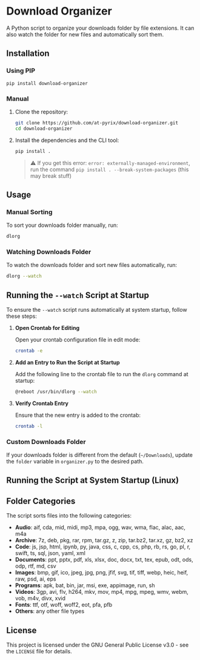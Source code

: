 # Download Organizer

A Python script to organize your downloads folder by file extensions. It can also watch the folder for new files and automatically sort them.

## Installation

### Using PIP

```
pip install download-organizer
```

### Manual

1. Clone the repository:

    ```sh
    git clone https://github.com/at-pyrix/download-organizer.git
    cd download-organizer
    ```

2. Install the dependencies and the CLI tool:

    ```sh
    pip install .
    ```

    > ⚠️ If you get this error: `error: externally-managed-environment`, run the command `pip install . --break-system-packages` (this may break stuff)

## Usage

### Manual Sorting

To sort your downloads folder manually, run:

```sh
dlorg
```

### Watching Downloads Folder

To watch the downloads folder and sort new files automatically, run:

```sh
dlorg --watch
```

## Running the `--watch` Script at Startup

To ensure the `--watch` script runs automatically at system startup, follow these steps:

1. **Open Crontab for Editing**

   Open your crontab configuration file in edit mode:

   ```sh
   crontab -e
   ```

2. **Add an Entry to Run the Script at Startup**

   Add the following line to the crontab file to run the `dlorg` command at startup:

   ```sh
   @reboot /usr/bin/dlorg --watch
   ```

3. **Verify Crontab Entry**

   Ensure that the new entry is added to the crontab:

   ```sh
   crontab -l
   ```

### Custom Downloads Folder

If your downloads folder is different from the default (`~/Downloads`), update the `folder` variable in `organizer.py` to the desired path.

## Running the Script at System Startup (Linux)

## Folder Categories

The script sorts files into the following categories:

- **Audio**: aif, cda, mid, midi, mp3, mpa, ogg, wav, wma, flac, alac, aac, m4a
- **Archive**: 7z, deb, pkg, rar, rpm, tar.gz, z, zip, tar.bz2, tar.xz, gz, bz2, xz
- **Code**: js, jsp, html, ipynb, py, java, css, c, cpp, cs, php, rb, rs, go, pl, r, swift, ts, sql, json, yaml, xml
- **Documents**: ppt, pptx, pdf, xls, xlsx, doc, docx, txt, tex, epub, odt, ods, odp, rtf, md, csv
- **Images**: bmp, gif, ico, jpeg, jpg, png, jfif, svg, tif, tiff, webp, heic, heif, raw, psd, ai, eps
- **Programs**: apk, bat, bin, jar, msi, exe, appimage, run, sh
- **Videos**: 3gp, avi, flv, h264, mkv, mov, mp4, mpg, mpeg, wmv, webm, vob, m4v, divx, xvid
- **Fonts**: ttf, otf, woff, woff2, eot, pfa, pfb
- **Others**: any other file types


## License

This project is licensed under the GNU General Public License v3.0 - see the `LICENSE` file for details.
